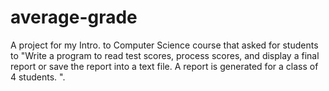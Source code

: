 # average-grade
A project for my Intro. to Computer Science course that asked for students to "Write a program to read test scores, process scores, and display a final report or save the report into a text file. A report is generated for a class of 4 students. ".
